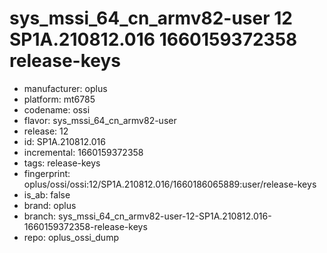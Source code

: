# sys_mssi_64_cn_armv82-user 12 SP1A.210812.016 1660159372358 release-keys
- manufacturer: oplus
- platform: mt6785
- codename: ossi
- flavor: sys_mssi_64_cn_armv82-user
- release: 12
- id: SP1A.210812.016
- incremental: 1660159372358
- tags: release-keys
- fingerprint: oplus/ossi/ossi:12/SP1A.210812.016/1660186065889:user/release-keys
- is_ab: false
- brand: oplus
- branch: sys_mssi_64_cn_armv82-user-12-SP1A.210812.016-1660159372358-release-keys
- repo: oplus_ossi_dump

